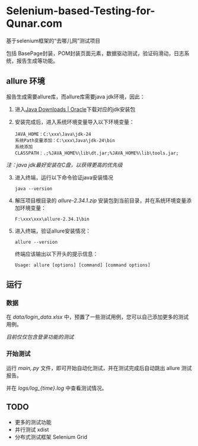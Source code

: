 # Selenium-based-Testing-for-Qunar.com

基于selenium框架的“去哪儿网”测试项目

包括 BasePage封装，POM封装页面元素，数据驱动测试，验证码滑动，日志系统，报告生成等功能。

## allure 环境

报告生成需要allure库，而allure库需要java jdk环境，因此：

1. 进入[Java Downloads | Oracle](https://www.oracle.com/java/technologies/downloads/)下载对应的jdk安装包

2. 安装完成后，进入系统环境变量导入以下环境变量：

   ```
   JAVA_HOME：C:\xxx\Java\jdk-24
   系统Path变量添加：C:\xxx\Java\jdk-24\bin
   系统添加CLASSPATH：.;%JAVA_HOME%\lib\dt.jar;%JAVA_HOME%\lib\tools.jar;
   ```

*注：java jdk最好安装在C盘，以获得更高的优先级*

3. 进入终端，运行以下命令验证java安装情况

   ```
   java --version
   ```

4. 解压项目根目录的 *allure-2.34.1.zip* 安装包到当前目录，并在系统环境变量添加环境变量：

   ```
   F:\xxx\xxx\allure-2.34.1\bin
   ```

5. 进入终端，验证allure安装情况：

   ```
   allure --version
   ```

   终端应该输出以下开头的提示信息：

   ```
   Usage: allure [options] [command] [command options]
   ```

## 运行

### 数据

在 *data/login_data.xlsx* 中，预置了一些测试用例，您可以自己添加更多的测试用例。

*目前仅仅包含登录功能的测试*

### 开始测试

运行 *main,.py* 文件，即可开始自动化测试，并在测试完成后自动跳出 allure 测试报告。

并在 *logs/log_{time}.log* 中查看测试情况。



## TODO

- 更多的测试功能
- 并行测试 xdist
- 分布式测试框架 Selenium Grid



